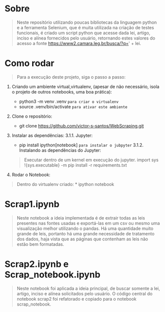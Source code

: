 # Sobre
> Neste repositório utilizando poucas bibliotecas da linguagem python e a ferramenta Selenium, que é muita utilizada na criação de testes funcionais, é criado um script python que acesse dada lei, artigo, inciso e alínea fornecidos pelo usuário, retornando estes valores do acesso a fonte https://www2.camara.leg.br/busca/?q=' + lei.

# Como rodar
> Para a execução deste projeto, siga o passo a passo:
1. Criando um ambiente virtual,virtualenv, (apesar de não necessário, isola o projeto de outros notebooks, uma boa prática):
    * python3 -m venv .venv `para criar o virtualenv`
    * source .venv/bin/activate `para ativar este ambiente`

2. Clone o repositório:
    * git clone https://github.com/victor-s-santos/WebScraping.git

3. Instalar as dependências:
    3.1.1. Jupyter:
    * pip install ipython[notebook] `para instalar o jubpyter`
    3.1.2. Instalando as dependências do Jupyter:
    > Executar dentro de um kernel em execução do jupyter.
    import sys
    !{sys.executable} -m pip install -r requirements.txt

4. Rodar o Notebook:
> Dentro do virtualenv criado:
    * ipython notebook

# Scrap1.ipynb
> Neste notebook a ideia implementada é de extrair todas as leis presentes nas fontes usadas e exportá-las em um csv ou mesmo uma visualização melhor utilizando o pandas. Há uma quantidade muito grande de leis, portanto há uma grande necessidade de tratamento dos dados, haja vista que as páginas que contenham as leis não estão bem formatadas. 

# Scrap2.ipynb e Scrap_notebook.ipynb
> Neste notebook foi aplicada a ideia principal, de buscar somente a lei, artigo, inciso e alínea solicitados pelo usuário. O código central do notebook scrap2 foi refatorado e copiado para o notebook scrap_notebook. 


